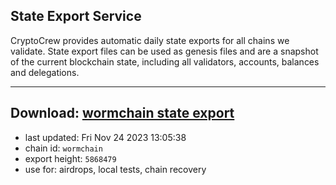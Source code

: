 ## State Export Service
CryptoCrew provides automatic daily state exports for all chains we validate. State export files can be used as genesis files and are a snapshot of the current blockchain state, including all validators, accounts, balances and delegations.

---
**Download: [wormchain state export](https://dl.ccvalidators.com/SERVICE/wormchain/wormchain_export_5868479.json)**
---

- last updated: Fri Nov 24 2023 13:05:38
- chain id: `wormchain`
- export height: `5868479`
- use for: airdrops, local tests, chain recovery
